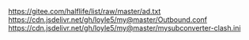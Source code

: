 https://gitee.com/halflife/list/raw/master/ad.txt  
https://cdn.jsdelivr.net/gh/loyle5/my@master/Outbound.conf  
https://cdn.jsdelivr.net/gh/loyle5/my@master/mysubconverter-clash.ini  
